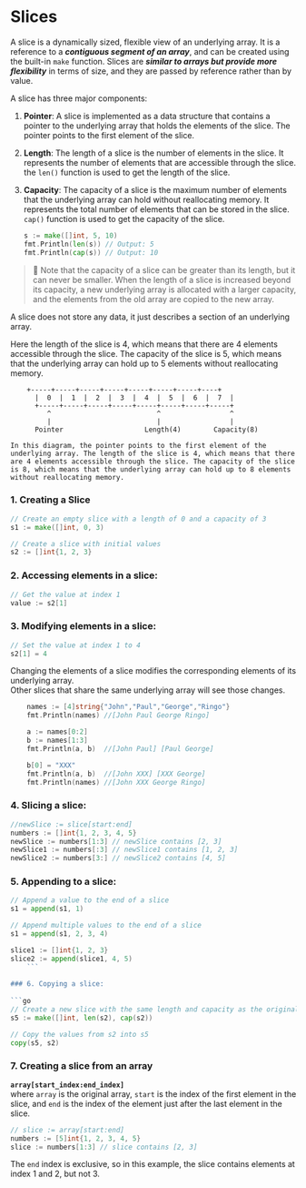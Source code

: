 # Slices

A slice is a dynamically sized, flexible view of an underlying array. It is a reference to a ***contiguous segment of an array***, and can be created using the built-in `make` function. Slices are ***similar to arrays but provide more flexibility*** in terms of size, and they are passed by reference rather than by value.

A slice has three major components:

1. **Pointer**: A slice is implemented as a data structure that contains a pointer to the underlying array that holds the elements of the slice. The pointer points to the first element of the slice.
2. **Length**: The length of a slice is the number of elements in the slice. It represents the number of elements that are accessible through the slice. the `len()`
 function is used to get the length of the slice.
3. **Capacity**: The capacity of a slice is the maximum number of elements that the underlying array can hold without reallocating memory. It represents the total number of elements that can be stored in the slice. `cap()` function is used to get the capacity of the slice.

    ```go
    s := make([]int, 5, 10)
    fmt.Println(len(s)) // Output: 5
    fmt.Println(cap(s)) // Output: 10
    ```

> 📌 Note that the capacity of a slice can be greater than its length, but it can never be smaller. When the length of a slice is increased beyond its capacity, a new underlying array is allocated with a larger capacity, and the elements from the old array are copied to the new array.

A slice does not store any data, it just describes a section of an underlying array.

Here the length of the slice is 4, which means that there are 4 elements accessible through the slice. The capacity of the slice is 5, which means that the underlying array can hold up to 5 elements without reallocating memory.

```
	+-----+-----+-----+-----+-----+-----+-----+----+
      |  0  |  1  |  2  |  3  |  4  |  5  |  6  |  7  |
      +-----+-----+-----+-----+-----+-----+-----+-----+
         ^                          ^                 ^
         |                          |                 |
      Pointer                    Length(4)        Capacity(8)

In this diagram, the pointer points to the first element of the
underlying array. The length of the slice is 4, which means that there
are 4 elements accessible through the slice. The capacity of the slice
is 8, which means that the underlying array can hold up to 8 elements
without reallocating memory.
```

### 1. Creating a Slice
    
```go
// Create an empty slice with a length of 0 and a capacity of 3
s1 := make([]int, 0, 3)

// Create a slice with initial values
s2 := []int{1, 2, 3}
```
    
### 2. Accessing elements in a slice:
    
```go
// Get the value at index 1
value := s2[1]
```
    
### 3. Modifying elements in a slice:
    
```go
// Set the value at index 1 to 4
s2[1] = 4
```

Changing the elements of a slice modifies the corresponding elements of its underlying array.</br>
Other slices that share the same underlying array will see those changes.

```go
    names := [4]string{"John","Paul","George","Ringo"}
    fmt.Println(names) //[John Paul George Ringo]

    a := names[0:2]
    b := names[1:3]
    fmt.Println(a, b)  //[John Paul] [Paul George]

    b[0] = "XXX"
    fmt.Println(a, b)  //[John XXX] [XXX George]
    fmt.Println(names) //[John XXX George Ringo]
```
    
### 4. Slicing a slice:
    
```go
//newSlice := slice[start:end]
numbers := []int{1, 2, 3, 4, 5}
newSlice := numbers[1:3] // newSlice contains [2, 3]
newSlice1 := numbers[:3] // newSlice1 contains [1, 2, 3]
newSlice2 := numbers[3:] // newSlice2 contains [4, 5]
```
    

### 5. Appending to a slice:
    
```go
// Append a value to the end of a slice
s1 = append(s1, 1)

// Append multiple values to the end of a slice
s1 = append(s1, 2, 3, 4)

slice1 := []int{1, 2, 3}
slice2 := append(slice1, 4, 5)
    ```
    
### 6. Copying a slice:
    
```go
// Create a new slice with the same length and capacity as the original slice
s5 := make([]int, len(s2), cap(s2))

// Copy the values from s2 into s5
copy(s5, s2)
```
    
### 7. Creating a slice from an array
**`array[start_index:end_index]`**</br>
where `array` is the original array, `start` is the index of the first element in the slice, and `end` is the index of the element just after the last element in the slice.

```go
// slice := array[start:end]
numbers := [5]int{1, 2, 3, 4, 5}
slice := numbers[1:3] // slice contains [2, 3]
```

The `end` index is exclusive, so in this example, the slice contains elements at index 1 and 2, but not 3.